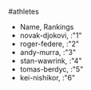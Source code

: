 #athletes

* Name,   Rankings
* novak-djokovi,   :"1"
* roger-federe,   :"2"
* andy-murra,   :"3"
* stan-wawrink,   :"4"
* tomas-berdyc,   :"5"
* kei-nishikor,   :"6"
